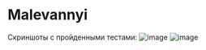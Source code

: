 # Malevannyi
Скриншоты с пройденными тестами: 
![image](https://user-images.githubusercontent.com/102906241/205466577-c2ecbd68-82c0-46a7-bd34-a070df325565.png)
![image](https://user-images.githubusercontent.com/102906241/205466618-d5d813e6-426a-4103-bdcb-e1244fe1a810.png)
